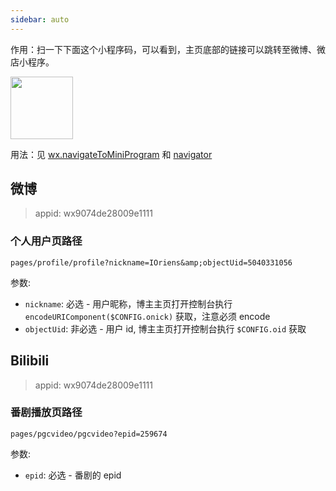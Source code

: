 ```yaml
---
sidebar: auto
---
```



作用：扫一下下面这个小程序码，可以看到，主页底部的链接可以跳转至微博、微店小程序。

<img src="https://ws1.sinaimg.cn/large/005v6Imcly1g1avtg1916j309k09k0uc.jpg" width="100">

用法：见 [wx.navigateToMiniProgram](https://developers.weixin.qq.com/miniprogram/dev/api/wx.navigateToMiniProgram.html) 和 [navigator](https://developers.weixin.qq.com/miniprogram/dev/component/navigator.html?search-key=navigator)

## 微博

> appid: wx9074de28009e1111

### 个人用户页路径
```
pages/profile/profile?nickname=IOriens&amp;objectUid=5040331056
```

参数:
- `nickname`: 必选 - 用户昵称，博主主页打开控制台执行 `encodeURIComponent($CONFIG.onick)` 获取，注意必须 encode
- `objectUid`: 非必选 - 用户 id, 博主主页打开控制台执行 `$CONFIG.oid` 获取

## Bilibili

> appid: wx9074de28009e1111

### 番剧播放页路径
```
pages/pgcvideo/pgcvideo?epid=259674
```
参数:
- `epid`: 必选 - 番剧的 epid


